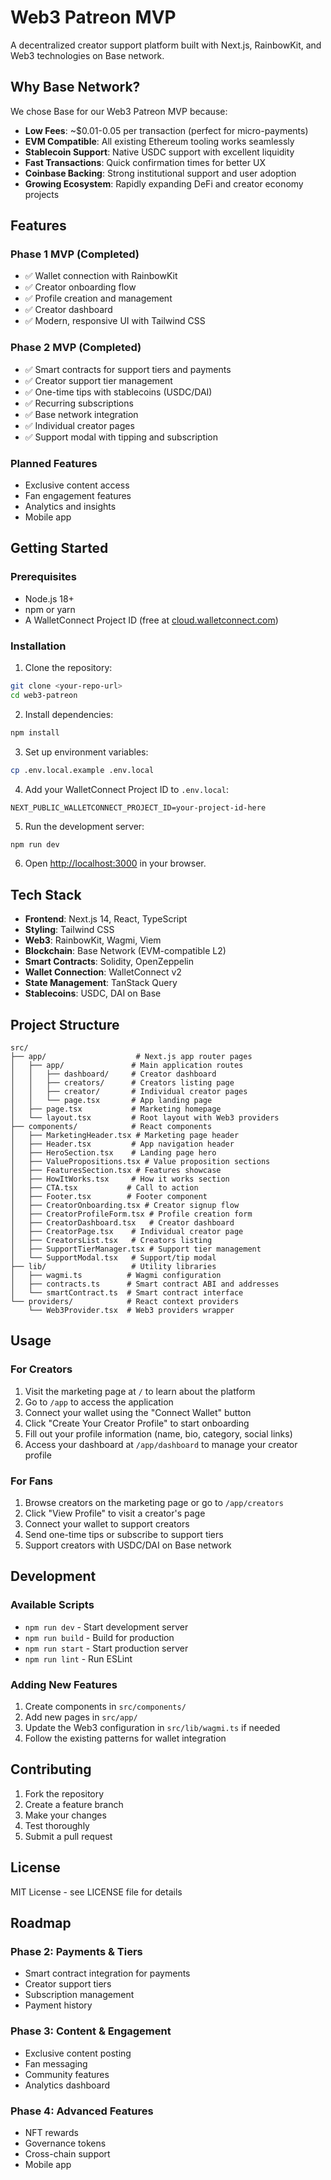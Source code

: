 # Web3 Patreon MVP

A decentralized creator support platform built with Next.js, RainbowKit, and Web3 technologies on Base network.

## Why Base Network?

We chose Base for our Web3 Patreon MVP because:

- **Low Fees**: ~$0.01-0.05 per transaction (perfect for micro-payments)
- **EVM Compatible**: All existing Ethereum tooling works seamlessly
- **Stablecoin Support**: Native USDC support with excellent liquidity
- **Fast Transactions**: Quick confirmation times for better UX
- **Coinbase Backing**: Strong institutional support and user adoption
- **Growing Ecosystem**: Rapidly expanding DeFi and creator economy projects

## Features

### Phase 1 MVP (Completed)
- ✅ Wallet connection with RainbowKit
- ✅ Creator onboarding flow
- ✅ Profile creation and management
- ✅ Creator dashboard
- ✅ Modern, responsive UI with Tailwind CSS

### Phase 2 MVP (Completed)
- ✅ Smart contracts for support tiers and payments
- ✅ Creator support tier management
- ✅ One-time tips with stablecoins (USDC/DAI)
- ✅ Recurring subscriptions
- ✅ Base network integration
- ✅ Individual creator pages
- ✅ Support modal with tipping and subscription

### Planned Features
- Exclusive content access
- Fan engagement features
- Analytics and insights
- Mobile app

## Getting Started

### Prerequisites
- Node.js 18+ 
- npm or yarn
- A WalletConnect Project ID (free at [cloud.walletconnect.com](https://cloud.walletconnect.com/))

### Installation

1. Clone the repository:
```bash
git clone <your-repo-url>
cd web3-patreon
```

2. Install dependencies:
```bash
npm install
```

3. Set up environment variables:
```bash
cp .env.local.example .env.local
```

4. Add your WalletConnect Project ID to `.env.local`:
```
NEXT_PUBLIC_WALLETCONNECT_PROJECT_ID=your-project-id-here
```

5. Run the development server:
```bash
npm run dev
```

6. Open [http://localhost:3000](http://localhost:3000) in your browser.

## Tech Stack

- **Frontend**: Next.js 14, React, TypeScript
- **Styling**: Tailwind CSS
- **Web3**: RainbowKit, Wagmi, Viem
- **Blockchain**: Base Network (EVM-compatible L2)
- **Smart Contracts**: Solidity, OpenZeppelin
- **Wallet Connection**: WalletConnect v2
- **State Management**: TanStack Query
- **Stablecoins**: USDC, DAI on Base

## Project Structure

```
src/
├── app/                    # Next.js app router pages
│   ├── app/               # Main application routes
│   │   ├── dashboard/     # Creator dashboard
│   │   ├── creators/      # Creators listing page
│   │   ├── creator/       # Individual creator pages
│   │   └── page.tsx       # App landing page
│   ├── page.tsx           # Marketing homepage
│   └── layout.tsx         # Root layout with Web3 providers
├── components/            # React components
│   ├── MarketingHeader.tsx # Marketing page header
│   ├── Header.tsx         # App navigation header
│   ├── HeroSection.tsx    # Landing page hero
│   ├── ValuePropositions.tsx # Value proposition sections
│   ├── FeaturesSection.tsx # Features showcase
│   ├── HowItWorks.tsx     # How it works section
│   ├── CTA.tsx           # Call to action
│   ├── Footer.tsx        # Footer component
│   ├── CreatorOnboarding.tsx # Creator signup flow
│   ├── CreatorProfileForm.tsx # Profile creation form
│   ├── CreatorDashboard.tsx   # Creator dashboard
│   ├── CreatorPage.tsx    # Individual creator page
│   ├── CreatorsList.tsx   # Creators listing
│   ├── SupportTierManager.tsx # Support tier management
│   └── SupportModal.tsx   # Support/tip modal
├── lib/                   # Utility libraries
│   ├── wagmi.ts          # Wagmi configuration
│   ├── contracts.ts      # Smart contract ABI and addresses
│   └── smartContract.ts  # Smart contract interface
└── providers/            # React context providers
    └── Web3Provider.tsx  # Web3 providers wrapper
```

## Usage

### For Creators
1. Visit the marketing page at `/` to learn about the platform
2. Go to `/app` to access the application
3. Connect your wallet using the "Connect Wallet" button
4. Click "Create Your Creator Profile" to start onboarding
5. Fill out your profile information (name, bio, category, social links)
6. Access your dashboard at `/app/dashboard` to manage your creator profile

### For Fans
1. Browse creators on the marketing page or go to `/app/creators`
2. Click "View Profile" to visit a creator's page
3. Connect your wallet to support creators
4. Send one-time tips or subscribe to support tiers
5. Support creators with USDC/DAI on Base network

## Development

### Available Scripts

- `npm run dev` - Start development server
- `npm run build` - Build for production
- `npm run start` - Start production server
- `npm run lint` - Run ESLint

### Adding New Features

1. Create components in `src/components/`
2. Add new pages in `src/app/`
3. Update the Web3 configuration in `src/lib/wagmi.ts` if needed
4. Follow the existing patterns for wallet integration

## Contributing

1. Fork the repository
2. Create a feature branch
3. Make your changes
4. Test thoroughly
5. Submit a pull request

## License

MIT License - see LICENSE file for details

## Roadmap

### Phase 2: Payments & Tiers
- Smart contract integration for payments
- Creator support tiers
- Subscription management
- Payment history

### Phase 3: Content & Engagement
- Exclusive content posting
- Fan messaging
- Community features
- Analytics dashboard

### Phase 4: Advanced Features
- NFT rewards
- Governance tokens
- Cross-chain support
- Mobile app